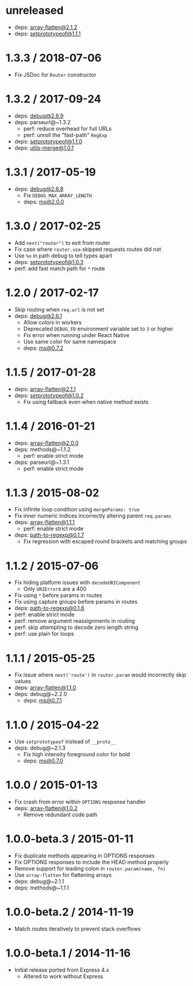 unreleased
==========

  * deps: array-flatten@2.1.2
  * deps: setprototypeof@1.1.1

1.3.3 / 2018-07-06
==================

  * Fix JSDoc for `Router` constructor

1.3.2 / 2017-09-24
==================

  * deps: debug@2.6.9
  * deps: parseurl@~1.3.2
    - perf: reduce overhead for full URLs
    - perf: unroll the "fast-path" `RegExp`
  * deps: setprototypeof@1.1.0
  * deps: utils-merge@1.0.1

1.3.1 / 2017-05-19
==================

  * deps: debug@2.6.8
    - Fix `DEBUG_MAX_ARRAY_LENGTH`
    - deps: ms@2.0.0

1.3.0 / 2017-02-25
==================

  * Add `next("router")` to exit from router
  * Fix case where `router.use` skipped requests routes did not
  * Use `%o` in path debug to tell types apart
  * deps: setprototypeof@1.0.3
  * perf: add fast match path for `*` route

1.2.0 / 2017-02-17
==================

  * Skip routing when `req.url` is not set
  * deps: debug@2.6.1
    - Allow colors in workers
    - Deprecated `DEBUG_FD` environment variable set to `3` or higher
    - Fix error when running under React Native
    - Use same color for same namespace
    - deps: ms@0.7.2

1.1.5 / 2017-01-28
==================

  * deps: array-flatten@2.1.1
  * deps: setprototypeof@1.0.2
    - Fix using fallback even when native method exists

1.1.4 / 2016-01-21
==================

  * deps: array-flatten@2.0.0
  * deps: methods@~1.1.2
    - perf: enable strict mode
  * deps: parseurl@~1.3.1
    - perf: enable strict mode

1.1.3 / 2015-08-02
==================

  * Fix infinite loop condition using `mergeParams: true`
  * Fix inner numeric indices incorrectly altering parent `req.params`
  * deps: array-flatten@1.1.1
    - perf: enable strict mode
  * deps: path-to-regexp@0.1.7
    - Fix regression with escaped round brackets and matching groups

1.1.2 / 2015-07-06
==================

  * Fix hiding platform issues with `decodeURIComponent`
    - Only `URIError`s are a 400
  * Fix using `*` before params in routes
  * Fix using capture groups before params in routes
  * deps: path-to-regexp@0.1.6
  * perf: enable strict mode
  * perf: remove argument reassignments in routing
  * perf: skip attempting to decode zero length string
  * perf: use plain for loops

1.1.1 / 2015-05-25
==================

  * Fix issue where `next('route')` in `router.param` would incorrectly skip values
  * deps: array-flatten@1.1.0
  * deps: debug@~2.2.0
    - deps: ms@0.7.1

1.1.0 / 2015-04-22
==================

  * Use `setprototypeof` instead of `__proto__`
  * deps: debug@~2.1.3
    - Fix high intensity foreground color for bold
    - deps: ms@0.7.0

1.0.0 / 2015-01-13
==================

  * Fix crash from error within `OPTIONS` response handler
  * deps: array-flatten@1.0.2
    - Remove redundant code path

1.0.0-beta.3 / 2015-01-11
=========================

  * Fix duplicate methods appearing in OPTIONS responses
  * Fix OPTIONS responses to include the HEAD method properly
  * Remove support for leading colon in `router.param(name, fn)`
  * Use `array-flatten` for flattening arrays
  * deps: debug@~2.1.1
  * deps: methods@~1.1.1

1.0.0-beta.2 / 2014-11-19
=========================

  * Match routes iteratively to prevent stack overflows

1.0.0-beta.1 / 2014-11-16
=========================

  * Initial release ported from Express 4.x
    - Altered to work without Express
